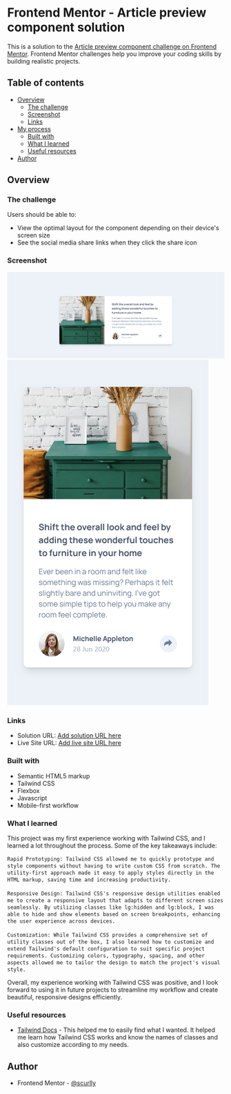 # Frontend Mentor - Article preview component solution

This is a solution to the [Article preview component challenge on Frontend Mentor](https://www.frontendmentor.io/challenges/article-preview-component-dYBN_pYFT). Frontend Mentor challenges help you improve your coding skills by building realistic projects. 

## Table of contents

- [Overview](#overview)
  - [The challenge](#the-challenge)
  - [Screenshot](#screenshot)
  - [Links](#links)
- [My process](#my-process)
  - [Built with](#built-with)
  - [What I learned](#what-i-learned)
  - [Useful resources](#useful-resources)
- [Author](#author)

## Overview

### The challenge

Users should be able to:

- View the optimal layout for the component depending on their device's screen size
- See the social media share links when they click the share icon

### Screenshot

![Desktop view](desktop-design.png)
![Mobile view](./mobile-design..png)

### Links

- Solution URL: [Add solution URL here](https://your-solution-url.com)
- Live Site URL: [Add live site URL here](https://your-live-site-url.com)

### Built with

- Semantic HTML5 markup
- Tailwind CSS 
- Flexbox
- Javascript
- Mobile-first workflow


### What I learned

This project was my first experience working with Tailwind CSS, and I learned a lot throughout the process. Some of the key takeaways include:

    Rapid Prototyping: Tailwind CSS allowed me to quickly prototype and style components without having to write custom CSS from scratch. The utility-first approach made it easy to apply styles directly in the HTML markup, saving time and increasing productivity.

    Responsive Design: Tailwind CSS's responsive design utilities enabled me to create a responsive layout that adapts to different screen sizes seamlessly. By utilizing classes like lg:hidden and lg:block, I was able to hide and show elements based on screen breakpoints, enhancing the user experience across devices.

    Customization: While Tailwind CSS provides a comprehensive set of utility classes out of the box, I also learned how to customize and extend Tailwind's default configuration to suit specific project requirements. Customizing colors, typography, spacing, and other aspects allowed me to tailor the design to match the project's visual style.

Overall, my experience working with Tailwind CSS was positive, and I look forward to using it in future projects to streamline my workflow and create beautiful, responsive designs efficiently.


### Useful resources

- [Tailwind Docs](https://tailwindcss.com/docs/installation) - This helped me to easily find what I wanted. It helped me learn how Tailwind CSS works and know the names of classes and also customize according to my needs.

## Author

- Frontend Mentor - [@scurlly](https://www.frontendmentor.io/profile/scurlly)

